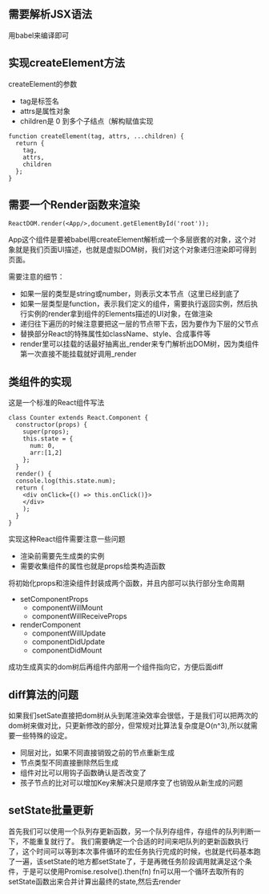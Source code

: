 
## 需要解析JSX语法

用babel来编译即可

## 实现createElement方法

createElement的参数

- tag是标签名
- attrs是属性对象
- children是 0 到多个子结点（解构赋值实现

```
function createElement(tag, attrs, ...children) {
  return {
    tag,
    attrs,
    children
  };
}
```

## 需要一个Render函数来渲染

```
ReactDOM.render(<App/>,document.getElementById('root'));
```
App这个组件是要被babel用createElement解析成一个多层嵌套的对象，这个对象就是我们页面UI描述，也就是虚拟DOM树，我们对这个对象递归渲染即可得到页面。

需要注意的细节：

- 如果一层的类型是string或number，则表示文本节点（这里已经到底了
- 如果一层类型是function，表示我们定义的组件，需要执行返回实例，然后执行实例的render拿到组件的Elements描述的UI对象，在做渲染
- 递归往下遍历的时候注意要把这一层的节点带下去，因为要作为下层的父节点
- 替换部分React的特殊属性如className、style、合成事件等
- render里可以挂载的话最好抽离出_render来专门解析出DOM树，因为类组件第一次直接不能挂载就好调用_render


## 类组件的实现

这是一个标准的React组件写法
```
class Counter extends React.Component {
  constructor(props) {
    super(props);
    this.state = {
      num: 0,
      arr:[1,2]
    };
  }
  render() {
  console.log(this.state.num);
  return (
    <div onClick={() => this.onClick()}>
    </div>
    );
  }
}

```
实现这种React组件需要注意一些问题

- 渲染前需要先生成类的实例
- 需要收集组件的属性也就是props给类构造函数

将初始化props和渲染组件封装成两个函数，并且内部可以执行部分生命周期

- setComponentProps 
  - componentWillMount
  - componentWillReceiveProps
- renderComponent 
  - componentWillUpdate
  - componentDidUpdate
  - componentDidMount

成功生成真实的dom树后再组件内部用一个组件指向它，方便后面diff

## diff算法的问题

如果我们setSate直接把dom树从头到尾渲染效率会很低，于是我们可以把两次的dom树来做对比，只更新修改的部分，但常规对比算法复杂度是O(n^3),所以就需要一些特殊的设定。

- 同层对比，如果不同直接销毁之前的节点重新生成
- 节点类型不同直接删除然后生成
- 组件对比可以用钩子函数确认是否改变了
- 孩子节点的比对可以增加Key来解决只是顺序变了也销毁从新生成的问题

## setState批量更新

首先我们可以使用一个队列存更新函数，另一个队列存组件，存组件的队列判断一下，不能重复就行了。
我们需要确定一个合适的时间来吧队列的更新函数执行了，这个时间可以等到本次事件循环的宏任务执行完成的时候，也就是代码基本跑了一遍，该setState的地方都setState了，于是再微任务阶段调用就满足这个条件，于是可以使用Promise.resolve().then(fn)
fn可以用一个循环去取所有的setState函数出来合并计算出最终的state,然后去render

